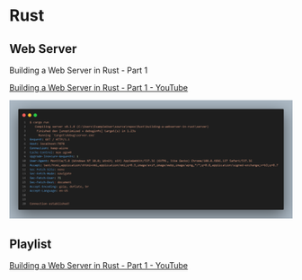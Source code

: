 # Rust

## Web Server

Building a Web Server in Rust - Part 1

[Building a Web Server in Rust - Part 1 - YouTube](https://www.youtube.com/watch?v=BHxmWTVFWxQ)

![](docs/img/sample-output.png)

## Playlist

[Building a Web Server in Rust - Part 1 - YouTube](https://www.youtube.com/watch?v=BHxmWTVFWxQ&list=RDLVBHxmWTVFWxQ&start_radio=1&rv=BHxmWTVFWxQ)

